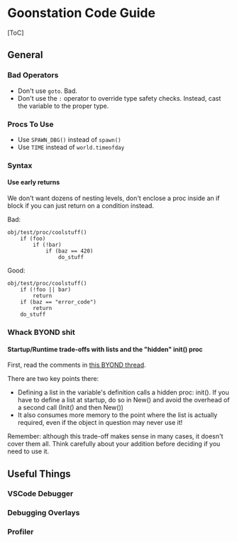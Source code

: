 # Goonstation Code Guide

[ToC]

## General

### Bad Operators
* Don't use `goto`. Bad.
* Don't use the `:` operator to override type safety checks. Instead, cast the variable to the proper type.

### Procs To Use

* Use `SPAWN_DBG()` instead of `spawn()`
* Use `TIME` instead of `world.timeofday`

### Syntax

#### Use early returns

We don't want dozens of nesting levels, don't enclose a proc inside an if block if you can just return on a condition instead.

Bad: 
```
obj/test/proc/coolstuff()
    if (foo)
        if (!bar)
            if (baz == 420)
                do_stuff
```
Good: 
```
obj/test/proc/coolstuff()
    if (!foo || bar)
        return
    if (baz == "error_code")
        return
    do_stuff
```

### Whack BYOND shit

#### Startup/Runtime trade-offs with lists and the "hidden" init() proc

First, read the comments in [this BYOND thread](http://www.byond.com/forum/post/2086980?page=2#comment19776775).

There are two key points there:

* Defining a list in the variable's definition calls a hidden proc: init(). If you have to define a list at startup, do so in New() and avoid the overhead of a second call (Init() and then New())
* It also consumes more memory to the point where the list is actually required, even if the object in question may never use it!

Remember: although this trade-off makes sense in many cases, it doesn't cover them all. Think carefully about your addition before deciding if you need to use it.

## Useful Things

### VSCode Debugger

### Debugging Overlays

### Profiler